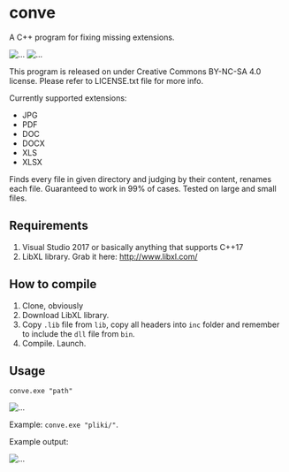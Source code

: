 # conve
A C++ program for fixing missing extensions.

![...](https://img.shields.io/badge/license-CC%20BY--NC--SA%204.0-lightgrey.svg)
![...](https://img.shields.io/github/followers/kaitek666.svg?label=Follow&style=social)

This program is released on under Creative Commons BY-NC-SA 4.0 license. Please refer to LICENSE.txt file for more info.

Currently supported extensions:
* JPG
* PDF
* DOC
* DOCX
* XLS
* XLSX

Finds every file in given directory and judging by their content, renames each file. Guaranteed to work in 99% of cases. Tested on large and small files.

## Requirements
1. Visual Studio 2017 or basically anything that supports C++17
2. LibXL library. Grab it here: http://www.libxl.com/


## How to compile
1. Clone, obviously
2. Download LibXL library.
3. Copy `.lib` file from `lib`, copy all headers into `inc` folder and remember to include the `dll` file from `bin`.
4. Compile. Launch.

## Usage
`conve.exe "path"`

![...](https://i.imgur.com/yd6LXs0.png)

Example: `conve.exe "pliki/"`.

Example output:

![...](https://i.imgur.com/tVIk7S0.png)
